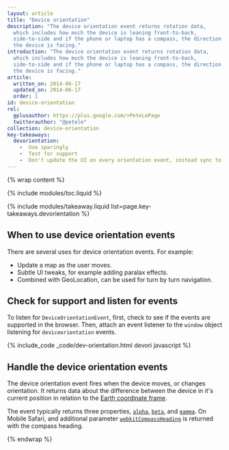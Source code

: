```yaml
---
layout: article
title: "Device orientation"
description: "The device orientation event returns rotation data, 
  which includes how much the device is leaning front-to-back, 
  side-to-side and if the phone or laptop has a compass, the direction 
  the device is facing."
introduction: "The device orientation event returns rotation data, 
  which includes how much the device is leaning front-to-back, 
  side-to-side and if the phone or laptop has a compass, the direction 
  the device is facing."
article:
  written_on: 2014-06-17
  updated_on: 2014-06-17
  order: 1
id: device-orientation
rel:
  gplusauthor: https://plus.google.com/+PeteLePage
  twitterauthor: "@petele"
collection: device-orientation
key-takeaways:
  devorientation: 
    -  Use sparingly
    -  Test for support
    -  Don't update the UI on every orientation event, instead sync to requestAnimationFrame
---
```


{% wrap content %}

{% include modules/toc.liquid %}

{% include modules/takeaway.liquid list=page.key-takeaways.devorientation %}

## When to use device orientation events

There are several uses for device orientation events.  For example:

<ul>
  <li>Update a map as the user moves.</li>
  <li>Subtle UI tweaks, for example adding paralax effects.</li>
  <li>Combined with GeoLocation, can be used for turn by turn navigation.</li>
</ul>

## Check for support and listen for events

To listen for `DeviceOrientationEvent`, first, check to see if the events are
supported in the browser.  Then, attach an event listener to the `window` 
object listening for `deviceorientation` events. 

{% include_code _code/dev-orientation.html devori javascript %}

## Handle the device orientation events

The device orientation event fires when the device moves, or changes 
orientation.  It returns data about the difference between the device in 
it's current position in relation to the <a href="index.html#earth-coordinate-frame">
Earth coordinate frame</a>.

The event typically returns three properties, 
<a href="index.html#rotation-data">`alpha`</a>, 
<a href="index.html#rotation-data">`beta`</a>, and 
<a href="index.html#rotation-data">`gamma`</a>.  On Mobile Safari, and
additional parameter <a href="https://developer.apple.com/library/safari/documentation/SafariDOMAdditions/Reference/DeviceOrientationEventClassRef/DeviceOrientationEvent/DeviceOrientationEvent.html">`webkitCompassHeading`</a> is returned with the compass
heading.


{% endwrap %}
